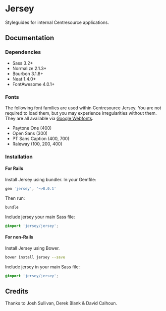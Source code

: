 # Jersey
Styleguides for internal Centresource applications.

## Documentation

### Dependencies
- Sass 3.2+
- Normalize 2.1.3+
- Bourbon 3.1.8+
- Neat 1.4.0+
- FontAwesome 4.0.1+

### Fonts
The following font families are used within Centresource Jersey. You are not required to load them, but you may experience irregularities without them. They are all available via [Google Webfonts](http://www.google.com/fonts).

- Paytone One (400)
- Open Sans (300)
- PT Sans Caption (400, 700)
- Raleway (100, 200, 400)

### Installation
#### For Rails
Install Jersey using bundler. In your Gemfile:
````ruby
gem 'jersey', '~>0.0.1'
````

Then run:
````bash
bundle
````

Include jersey your main Sass file:
````scss
@import 'jersey/jersey';
````

#### For non-Rails
Install Jersey using Bower.
````bash
bower install jersey --save
````

Include jersey in your main Sass file:
````scss
@import 'jersey/jersey';
````

## Credits
Thanks to Josh Sullivan, Derek Blank & David Calhoun.
